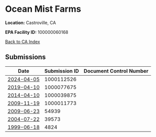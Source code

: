 # Ocean Mist Farms

**Location:** Castroville, CA

**EPA Facility ID:** 100000060168

[Back to CA Index](../../index.md)

## Submissions

| Date | Submission ID | Document Control Number |
|------|--------------|-------------------------|
| [2024-04-05](submissions/1000112526.md) | 1000112526 |  |
| [2019-04-10](submissions/1000077675.md) | 1000077675 |  |
| [2014-04-10](submissions/1000039875.md) | 1000039875 |  |
| [2009-11-19](submissions/1000011773.md) | 1000011773 |  |
| [2009-06-23](submissions/54939.md) | 54939 |  |
| [2004-07-22](submissions/39573.md) | 39573 |  |
| [1999-06-18](submissions/4824.md) | 4824 |  |
